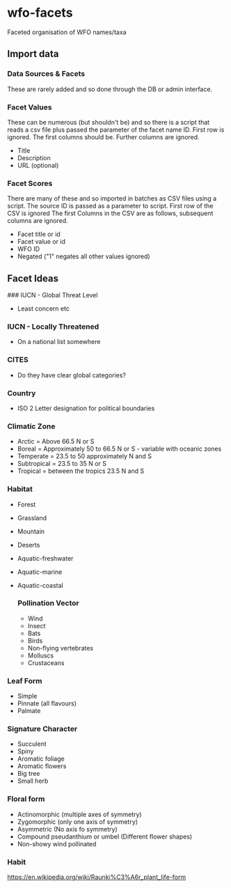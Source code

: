# wfo-facets
Faceted organisation of WFO names/taxa

## Import data

### Data Sources & Facets
These are rarely added and so done through the DB or admin interface.

### Facet Values
These can be numerous (but shouldn't be) and so there is a script that reads 
a csv file plus passed the parameter of the facet name ID. First row is ignored. 
The first columns should be. Further columns are ignored.
- Title
- Description
- URL (optional)

### Facet Scores
There are many of these and so imported in batches as CSV files using a script.
The source ID is passed as a parameter to script.
First row of the CSV is ignored
The first Columns in the CSV are as follows, subsequent columns are ignored.
- Facet title or id 
- Facet value or id
- WFO ID
- Negated ("1" negates all other values ignored)

## Facet Ideas

### IUCN - Global Threat Level
- Least concern etc

### IUCN - Locally Threatened
- On a national list somewhere

### CITES 
- Do they have clear global categories?

### Country
- ISO 2 Letter designation for political boundaries

### Climatic Zone
- Arctic = Above 66.5 N or S
- Boreal = Approximately 50 to 66.5 N or S - variable with oceanic zones
- Temperate = 23.5 to 50 approximately N and S
- Subtropical = 23.5 to 35 N or S
- Tropical = between the tropics 23.5 N and S

### Habitat
- Forest
- Grassland
- Mountain
- Deserts
- Aquatic-freshwater
- Aquatic-marine
- Aquatic-coastal

    ### Pollination Vector
    - Wind
    - Insect
    - Bats
    - Birds
    - Non-flying vertebrates
    - Molluscs
    - Crustaceans

### Leaf Form
- Simple
- Pinnate (all flavours)
- Palmate

### Signature Character
- Succulent
- Spiny
- Aromatic foliage
- Aromatic flowers
- Big tree
- Small herb

### Floral form
- Actinomorphic (multiple axes of symmetry)
- Zygomorphic (only one axis of symmetry)
- Asymmetric (No axis fo symmetry)
- Compound pseudanthium or umbel (Different flower shapes)
- Non-showy wind pollinated

### Habit

https://en.wikipedia.org/wiki/Raunki%C3%A6r_plant_life-form



